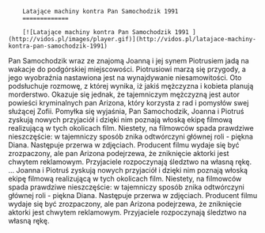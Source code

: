 
        Latające machiny kontra Pan Samochodzik 1991 
        =============
        
        [![Latające machiny kontra Pan Samochodzik 1991 ](http://vidos.pl/images/player.gif)](http://vidos.pl/latajace-machiny-kontra-pan-samochodzik-1991)
        
        
 Pan Samochodzik wraz ze znajomą Joanną i jej synem Piotrusiem jadą na wakacje do podgórskiej miejscowości. Piotrusiowi marzą się przygody, a jego wyobraźnia nastawiona jest na wynajdywanie niesamowitości. Oto podsłuchuje rozmowę, z której wynika, iż jakiś mężczyzna i kobieta planują morderstwo. Okazuje się jednak, że tajemniczym mężczyzną jest autor powieści kryminalnych pan Arizona, który korzysta z rad i pomysłów swej służącej Zofii. Pomyłka się wyjaśnia, Pan Samochodzik, Joanna i Piotruś zyskują nowych przyjaciół i dzięki nim poznają włoską ekipę filmową realizującą w tych okolicach film. Niestety, na filmowców spada prawdziwe nieszczęście: w tajemniczy sposób znika odtwórczyni głównej roli - piękna Diana. Następuje przerwa w zdjęciach. Producent filmu wydaje się być zrozpaczony, ale pan Arizona podejrzewa, że zniknięcie aktorki jest chwytem reklamowym. Przyjaciele rozpoczynają śledztwo na własną rękę.   ... Joanna i Piotruś zyskują nowych przyjaciół i dzięki nim poznają włoską ekipę filmową realizującą w tych okolicach film. Niestety, na filmowców spada prawdziwe nieszczęście: w tajemniczy sposób znika odtwórczyni głównej roli - piękna Diana. Następuje przerwa w zdjęciach. Producent filmu wydaje się być zrozpaczony, ale pan Arizona podejrzewa, że zniknięcie aktorki jest chwytem reklamowym. Przyjaciele rozpoczynają śledztwo na własną rękę.
    